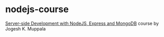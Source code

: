 # nodejs-course

[Server-side Development with NodeJS, Express and MongoDB](https://www.coursera.org/learn/server-side-nodejs) course by Jogesh K. Muppala